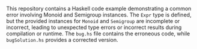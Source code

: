 This repository contains a Haskell code example demonstrating a common error involving Monoid and Semigroup instances. The `Expr` type is defined, but the provided instances for `Monoid` and `Semigroup` are incomplete or incorrect, leading to unexpected type errors or incorrect results during compilation or runtime.  The `bug.hs` file contains the erroneous code, while `bugSolution.hs` provides a corrected version.